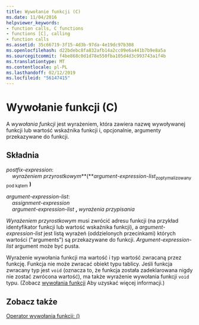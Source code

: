 ```yaml
---
title: Wywołanie funkcji (C)
ms.date: 11/04/2016
helpviewer_keywords:
- function calls, C functions
- functions [C], calling
- function calls
ms.assetid: 35c66719-3f15-4d3b-97da-4e19dc97b308
ms.openlocfilehash: d22bdebc8fa832afb14a2cc09e6a441b7b9e8a5a
ms.sourcegitcommit: f4be868c0d1d78e550fba105d4d3c993743a1f4b
ms.translationtype: MT
ms.contentlocale: pl-PL
ms.lasthandoff: 02/12/2019
ms.locfileid: "56147415"
---
```

# <a name="function-call-c"></a>Wywołanie funkcji (C)

A *wywołania funkcji* jest wyrażeniem, która zawiera nazwę wywoływanej funkcji lub wartość wskaźnika funkcji i, opcjonalnie, argumenty przekazywane do funkcji.

## <a name="syntax"></a>Składnia

*postfix-expression*:<br/>
&nbsp;&nbsp;&nbsp;&nbsp;*wyrażeniem przyrostkowym***(***argument-expression-list*<sub>zoptymalizowany pod kątem</sub> **)**

*argument-expression-list*:<br/>
&nbsp;&nbsp;&nbsp;&nbsp;*assignment-expression*<br/>
&nbsp;&nbsp;&nbsp;&nbsp;*argument-expression-list* **,** *wyrażenia przypisania*

*Wyrażeniem przyrostkowym* musi zwrócić adresu funkcji (na przykład identyfikator funkcji lub wartość wskaźnika funkcji), a *argument-expression-list* jest listą wyrażeń (oddzielonych przecinkami) których wartości ("arguments") są przekazywane do funkcji. *Argument-expression-list* argument może być pusta.

Wyrażenie wywołania funkcji ma wartość i typ wartość zwracaną przez funkcję. Funkcja nie może zwracać obiekt typu tablicy. Jeśli funkcja zwracany typ jest `void` (oznacza to, że funkcja została zadeklarowana nigdy nie zostać zwrócona wartość), ma także wyrażenie wywołania funkcji `void` typu. (Zobacz [wywołania funkcji](../c-language/function-calls.md) Aby uzyskać więcej informacji.)

## <a name="see-also"></a>Zobacz także

[Operator wywołania funkcji: ()](../cpp/function-call-operator-parens.md)
